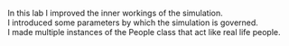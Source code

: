 In this lab I improved the inner workings of the simulation.  
I introduced some parameters by which the simulation is governed.  
I made multiple instances of the People class that act like real life people.  
